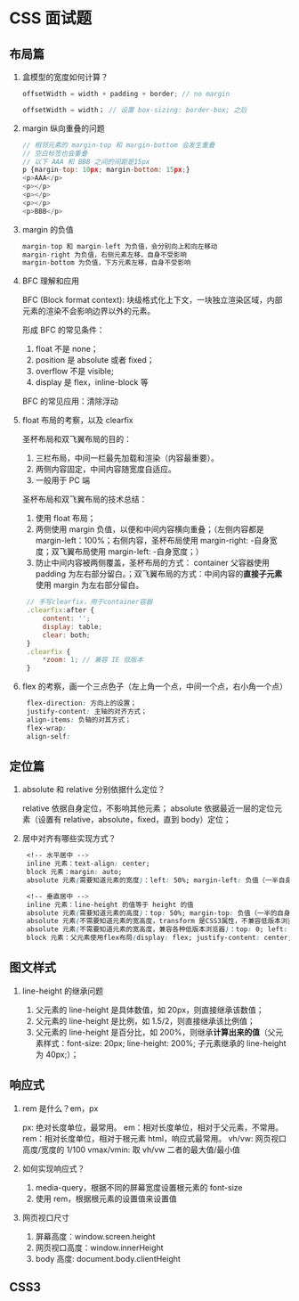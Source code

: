 # CSS 面试题

## 布局篇

1. 盒模型的宽度如何计算？

   ```js
   offsetWidth = width + padding + border; // no margin

   offsetWidth = width； // 设置 box-sizing: border-box; 之后
   ```

2. margin 纵向重叠的问题

   ```js
   // 相邻元素的 margin-top 和 margin-bottom 会发生重叠
   // 空白标签也会重叠
   // 以下 AAA 和 BBB 之间的间距是15px
   p {margin-top: 10px; margin-bottom: 15px;}
   <p>AAA</p>
   <p></p>
   <p></p>
   <p></p>
   <p>BBB</p>
   ```

3. margin 的负值

   ```js
   margin-top 和 margin-left 为负值，会分别向上和向左移动
   margin-right 为负值，右侧元素左移，自身不受影响
   margin-bottom 为负值，下方元素左移，自身不受影响
   ```

4. BFC 理解和应用

   BFC (Block format context): 块级格式化上下文，一块独立渲染区域，内部元素的渲染不会影响边界以外的元素。

   形成 BFC 的常见条件：

   1. float 不是 none；
   2. position 是 absolute 或者 fixed；
   3. overflow 不是 visible;
   4. display 是 flex，inline-block 等

   BFC 的常见应用：清除浮动

5. float 布局的考察，以及 clearfix

   圣杯布局和双飞翼布局的目的：

   1. 三栏布局，中间一栏最先加载和渲染（内容最重要）。
   2. 两侧内容固定，中间内容随宽度自适应。
   3. 一般用于 PC 端

   圣杯布局和双飞翼布局的技术总结：

   1. 使用 float 布局；
   2. 两侧使用 margin 负值，以便和中间内容横向重叠；（左侧内容都是 margin-left：100%；右侧内容，圣杯布局使用 margin-right: -自身宽度；双飞翼布局使用 margin-left: -自身宽度；）
   3. 防止中间内容被两侧覆盖，圣杯布局的方式： container 父容器使用 padding 为左右部分留白。；双飞翼布局的方式：中间内容的**直接子元素**使用 margin 为左右部分留白。

   ```js
    // 手写clearfix，用于container容器
    .clearfix:after {
        content: '';
        display: table;
        clear: both;
    }
    .clearfix {
        *zoom: 1; // 兼容 IE 低版本
    }
   ```

6. flex 的考察，画一个三点色子（左上角一个点，中间一个点，右小角一个点）

   ```css
    flex-direction: 方向上的设置；
    justify-content: 主轴的对齐方式；
    align-items: 负轴的对其方式；
    flex-wrap:
    align-self:
   ```

## 定位篇

1. absolute 和 relative 分别依据什么定位？

   relative 依据自身定位，不影响其他元素；
   absolute 依据最近一层的定位元素（设置有 relative，absolute，fixed，直到 body）定位；

2. 居中对齐有哪些实现方式？

   ```css
    <!-- 水平居中 -->
    inline 元素：text-align: center;
    block 元素：margin: auto;
    absolute 元素(需要知道元素的宽度)：left: 50%; margin-left: 负值（一半自身宽度）

    <!-- 垂直居中 -->
    inline 元素：line-height 的值等于 height 的值
    absolute 元素(需要知道元素的高度)：top: 50%; margin-top: 负值（一半的自身高度）
    absolute 元素(不需要知道元素的宽高度，transform 是CSS3属性，不兼容低版本浏览器)：left: 50%; top: 50%; transform: translate(-50%, -50%);
    absolute 元素(不需要知道元素的宽高度，兼容各种低版本浏览器)：top: 0; left: 0; bottom: 0; right: 0; margin: auto;
    block 元素：父元素使用flex布局(display: flex; justify-content: center; align-items: center;)
   ```

## 图文样式

1. line-height 的继承问题

   1. 父元素的 line-height 是具体数值，如 20px，则直接继承该数值；
   2. 父元素的 line-height 是比例，如 1.5/2，则直接继承该比例值；
   3. 父元素的 line-height 是百分比，如 200%，则继承**计算出来的值**（父元素样式：font-size: 20px; line-height: 200%; 子元素继承的 line-height 为 40px;）；

## 响应式

1. rem 是什么？em，px

   px: 绝对长度单位，最常用。
   em：相对长度单位，相对于父元素，不常用。
   rem：相对长度单位，相对于根元素 html，响应式最常用。
   vh/vw: 网页视口高度/宽度的 1/100
   vmax/vmin: 取 vh/vw 二者的最大值/最小值

2. 如何实现响应式？

   1. media-query，根据不同的屏幕宽度设置根元素的 font-size
   2. 使用 rem，根据根元素的设置值来设置值

3. 网页视口尺寸

   1. 屏幕高度：window.screen.height
   2. 网页视口高度：window.innerHeight
   3. body 高度: document.body.clientHeight

## CSS3
